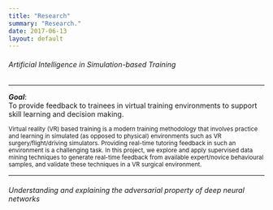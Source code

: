 ```yaml
---
title: "Research"
summary: "Research."
date: 2017-06-13
layout: default
---
```


###### Artificial Intelligence in Simulation-based Training
---
**_Goal_**:  
To provide feedback to trainees in virtual training environments to support skill learning and decision making.   
  
<small>Virtual reality (VR) based training is a modern training methodology that involves practice and learning in simulated (as opposed to physical) environments such as VR surgery/flight/driving simulators. Providing real-time tutoring feedback in such an environment is a challenging task. In this project, we explore and apply supervised data mining techniques to generate real-time feedback from available expert/novice behavioural samples, and validate these techniques in a VR surgical environment.  </small>

---
###### Understanding and explaining the adversarial property of deep neural networks


